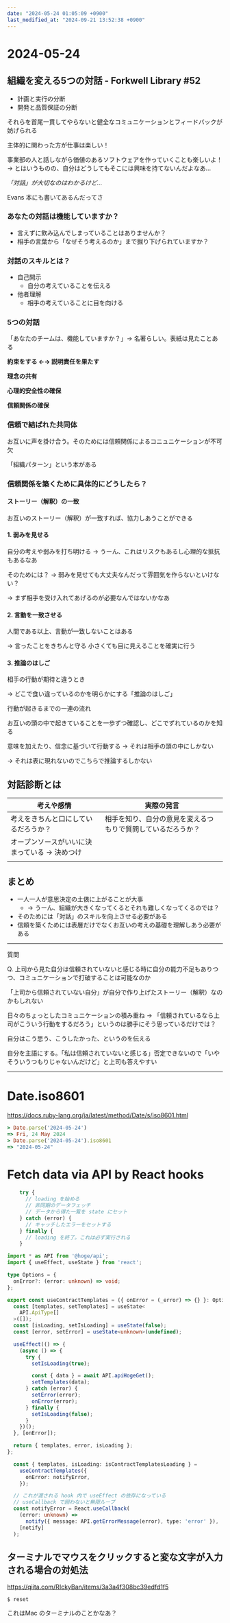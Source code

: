 ```yaml
---
date: "2024-05-24 01:05:09 +0900"
last_modified_at: "2024-09-21 13:52:38 +0900"
---
```


# 2024-05-24
## 組織を変える5つの対話 - Forkwell Library #52
- 計画と実行の分断
- 開発と品質保証の分断

それらを首尾一貫してやらないと健全なコミュニケーションとフィードバックが妨げられる

主体的に関わった方が仕事は楽しい！

事業部の人と話しながら価値のあるソフトウェアを作っていくことも楽しいよ！ → とはいうものの、自分はどうしてもそこには興味を持てないんだよなあ…

*「対話」が大切なのはわかるけど…*

Evans 本にも書いてあるんだってさ

### あなたの対話は機能していますか？

- 言えずに飲み込んでしまっていることはありませんか？
- 相手の言葉から「なぜそう考えるのか」まで掘り下げられていますか？

### 対話のスキルとは？

- 自己開示
    - 自分の考えていることを伝える
- 他者理解
    - 相手の考えていることに目を向ける

### 5つの対話

「あなたのチームは、機能していますか？」→ 名著らしい。表紙は見たことある

**約束をする ←→ 説明責任を果たす**

**理念の共有**

**心理的安全性の確保**

**信頼関係の確保**

### 信頼で結ばれた共同体

お互いに声を掛け合う。そのためには信頼関係によるコニュニケーションが不可欠

「組織パターン」という本がある

### 信頼関係を築くために具体的にどうしたら？

#### ストーリー（解釈）の一致

お互いのストーリー（解釈）が一致すれば、協力しあうことができる

#### 1. 弱みを見せる

自分の考えや弱みを打ち明ける → うーん、これはリスクもあるし心理的な抵抗もあるなあ

そのためには？ → 弱みを見せても大丈夫なんだって雰囲気を作らないといけない？

→ まず相手を受け入れてあげるのが必要なんではないかなあ

#### 2. 言動を一致させる

人間である以上、言動が一致しないことはある

→ 言ったことをきちんと守る 小さくても目に見えることを確実に行う

#### 3. 推論のはしご

相手の行動が期待と違うとき

→ どこで食い違っているのかを明らかにする「推論のはしご」

行動が起きるまでの一連の流れ

お互いの頭の中で起きていることを一歩ずつ確認し、どこでずれているのかを知る

意味を加えたり、信念に基づいて行動する → それは相手の頭の中にしかない

→ それは表に現れないのでこちらで推論するしかない

## 対話診断とは

| 考えや感情 | 実際の発言 |
| --- | --- |
| 考えをきちんと口にしているだろうか？ | 相手を知り、自分の意見を変えるつもりで質問しているだろうか？ |
| オープンソースがいいに決まっている → 決めつけ |  |
|  |  |

## まとめ

- 一人一人が意思決定の土俵に上がることが大事
    - → うーん、組織が大きくなってくるとそれも難しくなってくるのでは？
- そのためには「対話」のスキルを向上させる必要がある
- 信頼を築くためには表層だけでなくお互いの考えの基礎を理解しあう必要がある

---

質問

Q. 上司から見た自分は信頼されていないと感じる時に自分の能力不足もありつつ、コミュニケーションで打破することは可能なのか

「上司から信頼されていない自分」が自分で作り上げたストーリー（解釈）なのかもしれない

日々のちょっとしたコミュニケーションの積み重ね → 「信頼されているなら上司がこういう行動をするだろう」というのは勝手にそう思っているだけでは？

自分はこう思う、こうしたかった、というのを伝える

自分を主語にする。「私は信頼されていないと感じる」否定できないので「いやそういうつもりじゃないんだけど」と上司も答えやすい

---

# Date.iso8601

https://docs.ruby-lang.org/ja/latest/method/Date/s/iso8601.html

```rb
> Date.parse('2024-05-24')
=> Fri, 24 May 2024
> Date.parse('2024-05-24').iso8601
=> "2024-05-24"
```

# Fetch data via API by React hooks

```ts
    try {
      // loading を始める
      // 非同期のデータフェッチ
      // データから得た一覧を state にセット
    } catch (error) {
      // キャッチしたエラーをセットする
    } finally {
      // loading を終了。これは必ず実行される
    }
```

```ts
import * as API from '@hoge/api';
import { useEffect, useState } from 'react';

type Options = {
  onError?: (error: unknown) => void;
};

export const useContractTemplates = ({ onError = (_error) => {} }: Options) => {
  const [templates, setTemplates] = useState<
    API.ApiType[]
  >([]);
  const [isLoading, setIsLoading] = useState(false);
  const [error, setError] = useState<unknown>(undefined);

  useEffect(() => {
    (async () => {
      try {
        setIsLoading(true);

        const { data } = await API.apiHogeGet();
        setTemplates(data);
      } catch (error) {
        setError(error);
        onError(error);
      } finally {
        setIsLoading(false);
      }
    })();
  }, [onError]);

  return { templates, error, isLoading };
};
```

```ts
  const { templates, isLoading: isContractTemplatesLoading } =
    useContractTemplates({
      onError: notifyError,
    });

  // これが渡される hook 内で useEffect の依存になっている
  // useCallback で囲わないと無限ループ
  const notifyError = React.useCallback(
    (error: unknown) =>
      notify({ message: API.getErrorMessage(error), type: 'error' }),
    [notify]
  );
```

## ターミナルでマウスをクリックすると変な文字が入力される場合の対処法

https://qiita.com/RIckyBan/items/3a3a4f308bc39edfd1f5

```
$ reset
```

これはMac のターミナルのことかなあ？

